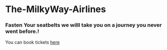 # The-MilkyWay-Airlines

### Fasten Your seatbelts we willl take you on a journey you never went before.!

You can book tickets [here](https://the-milky-way-airlines.herokuapp.com)